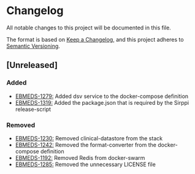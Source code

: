 # Changelog
All notable changes to this project will be documented in this file.

The format is based on [Keep a Changelog](https://keepachangelog.com/en/1.0.0/),
and this project adheres to [Semantic Versioning](https://semver.org/spec/v2.0.0.html).

## [Unreleased]

### Added
- [EBMEDS-1279:](https://jira.duodecim.fi/browse/EBMEDS-1279) Added dsv service to the docker-compose definition
- [EBMEDS-1319:](https://jira.duodecim.fi/browse/EBMEDS-1319) Added the package.json that is required by the Sirppi release-script

### Removed
- [EBMEDS-1230:](https://jira.duodecim.fi/browse/EBMEDS-1230) Removed clinical-datastore from the stack
- [EBMEDS-1242:](https://jira.duodecim.fi/browse/EBMEDS-1242) Removed the format-converter from the docker-compose definition
- [EBMEDS-1192:](https://jira.duodecim.fi/browse/EBMEDS-1192) Removed Redis from docker-swarm
- [EBMEDS-1285:](https://jira.duodecim.fi/browse/EBMEDS-1285) Removed the unnecessary LICENSE file
